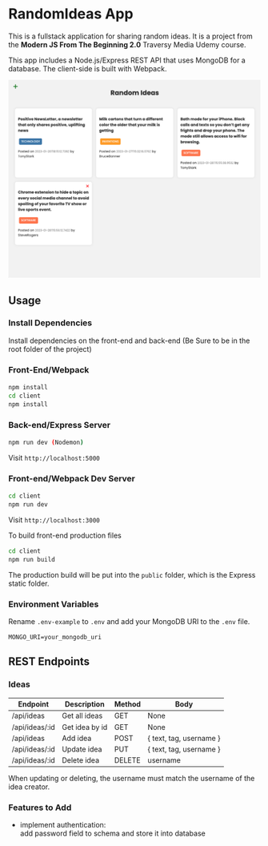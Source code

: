 # RandomIdeas App

This is a fullstack application for sharing random ideas. It is a project from the **Modern JS From The Beginning 2.0** Traversy Media Udemy course.

This app includes a Node.js/Express REST API that uses MongoDB for a database. The client-side is built with Webpack.

![app screenshot](/client/src/assets/screen.png)

## Usage

### Install Dependencies

Install dependencies on the front-end and back-end (Be Sure to be in the root folder of the project)

### Front-End/Webpack  

```bash
npm install
cd client
npm install
```

### Back-end/Express Server

```bash
npm run dev (Nodemon)
```

Visit `http://localhost:5000`

### Front-end/Webpack Dev Server

```bash
cd client
npm run dev
```

Visit `http://localhost:3000`

To build front-end production files

```bash
cd client
npm run build
```

The production build will be put into the `public` folder, which is the Express static folder.

### Environment Variables

Rename `.env-example` to `.env` and add your MongoDB URI to the `.env` file.

```
MONGO_URI=your_mongodb_uri
```

## REST Endpoints

### Ideas

| Endpoint       | Description    | Method | Body                    |
| -------------- | -------------- | ------ | ----------------------- |
| /api/ideas     | Get all ideas  | GET    | None                    |
| /api/ideas/:id | Get idea by id | GET    | None                    |
| /api/ideas     | Add idea       | POST   | { text, tag, username } |
| /api/ideas/:id | Update idea    | PUT    | { text, tag, username } |
| /api/ideas/:id | Delete idea    | DELETE | username                |

When updating or deleting, the username must match the username of the idea creator.

### Features to Add ###
- implement authentication:  
  add password field to schema and store it into database


